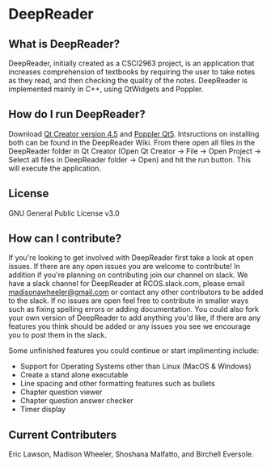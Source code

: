 # DeepReader


## **What is DeepReader?**

DeepReader, initially created as a CSCI2963 project, is an application that increases comprehension of textbooks by requiring the user to take notes as they read, and then checking the quality of the notes. DeepReader is implemented mainly in C++, using QtWidgets and Poppler.


## **How do I run DeepReader?**

Download [Qt Creator version 4.5](https://www.qt.io/download/) and [Poppler Qt5](https://people.freedesktop.org/~aacid/docs/qt5/). Intsructions on installing both can be found in the DeepReader Wiki. From there open all files in the DeepReader folder in Qt Creator (Open Qt Creator -> File -> Open Project -> Select all files in DeepReader folder -> Open) and hit the run button. This will execute the application.

## **License**

GNU General Public License v3.0


## **How can I contribute?**

If you're looking to get involved with DeepReader first take a look at open issues. If there are any open issues you are welcome to contribute! In addition if you're planning on contributing join our channel on slack. We have a slack channel for DeepReader at RCOS.slack.com, please email madisonawheeler@gmail.com or contact any other contributors to be added to the slack. If no issues are open feel free to contribute in smaller ways such as fixing spelling errors or adding documentation. You could also fork your own version of DeepReader to add anything you'd like, if there are any features you think should be added or any issues you see we encourage you to post them in the slack.

Some unfinished features you could continue or start implimenting include:
  
  * Support for Operating Systems other than Linux (MacOS & Windows)
  * Create a stand alone executable
  * Line spacing and other formatting features such as bullets
  * Chapter question viewer
  * Chapter question answer checker
  * Timer display


## **Current Contributers**
Eric Lawson, Madison Wheeler, Shoshana Malfatto, and Birchell Eversole.

